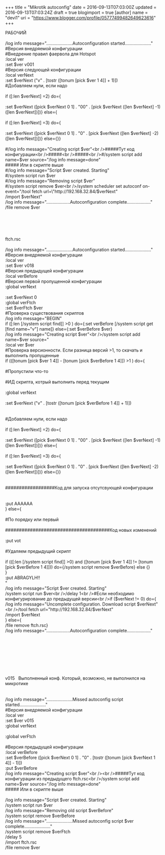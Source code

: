 +++
title = "Mikrotik autoconfig"
date = 2016-09-13T07:03:00Z
updated = 2016-09-13T07:03:24Z
draft = true
blogimport = true 
[author]
	name = "devi1"
	uri = "https://www.blogger.com/profile/05777499482649623616"
+++

РАБОЧИЙ<br /><br />/log info message=".....................Autoconfiguration started....................."<br />#Версия внедряемой конфигурации<br />#Внедрение правил фаервола для Hotspot<br />:local ver<br />:set $ver v001<br />#Версия следующей конфигурации<br />:local verNext<br />:set $verNext ("v" . [tostr ([tonum [pick $ver 1 4]] + 1)])<br />#Добавляем нули, если надо<br /><span class="Apple-tab-span" style="white-space: pre;"> </span>if ([:len $verNext] =2) do={<br /><span class="Apple-tab-span" style="white-space: pre;">  </span>:set $verNext ([pick $verNext 0 1] . "00" . [pick $verNext ([len $verNext] -1) ([len $verNext])])} else={<br /><span class="Apple-tab-span" style="white-space: pre;">  </span>if ([:len $verNext] =3) do={<br /><span class="Apple-tab-span" style="white-space: pre;">   </span>:set $verNext ([pick $verNext 0 1] . "0" . [pick $verNext ([len $verNext] -2) ([len $verNext])])} else={}}<br /><br />#/log info message="Creating script $ver"<br />#####Тут код конфигурации<br />#####<br />#####<br />#/system script add name=$ver source="/log info message=done"<br />##### Или в скрипте выше<br />#/log info message="Script $ver created. Starting"<br />#/system script run $ver<br />#/log info message="Removing script $ver"<br />#/system script remove $ver<br />/system scheduler set autoconf on-event="/tool fetch url=\"http://192.168.32.84/$verNext\"<br />/import $verNext"<br />/log info message="...................Autoconfiguration complete..................."<br />/file remove $ver<br /><br /><br /><br /><br /><br />ftch.rsc<br /><br />/log info message=".....................Autoconfiguration started....................."<br />#Версия внедряемой конфигурации<br />:local ver<br />:set $ver v018<br />#Версия предыдущей конфигурации<br />:local verBefore<br />#Версия первой пропущенной конфигурации<br />:global verNext<span class="Apple-tab-span" style="white-space: pre;">  </span><br />:set $verNext 0<br />:global verFtch<br />:set $verFtch $ver<br />#Проверка существования скриптов<br />/log info message="BEGIN"<br />if ([:len [/system script find]] &gt;0 ) do={:set verBefore [/system script get [find name~"v"] name]} else={:set $verBefore $ver}<br />/log info message="Creating script $ver"<br />/system script add name=$ver source="<br />:local ver $ver<br />#Проверка версионности. Если разница версий &gt;1, то скачать и выполнить пропущенные<br />if (([tonum [pick $ver 1 4]] - [tonum [pick $verBefore 1 4]]) &gt;1 ) do={<br /><span class="Apple-tab-span" style="white-space: pre;"> </span>#Пропустили что-то<br /><span class="Apple-tab-span" style="white-space: pre;"> </span>#ИД скрипта, котрый выполнить перед текущим<br /><span class="Apple-tab-span" style="white-space: pre;"> </span>:global verNext<br /><span class="Apple-tab-span" style="white-space: pre;"> </span>:set \$verNext (\"v\" . [tostr ([tonum [pick $verBefore 1 4]] + 1)])<br /><br /><span class="Apple-tab-span" style="white-space: pre;"> </span>#Добавляем нули, если надо<br /><span class="Apple-tab-span" style="white-space: pre;"> </span>if ([:len \$verNext] =2) do={<br /><span class="Apple-tab-span" style="white-space: pre;">  </span>:set \$verNext ([pick \$verNext 0 1] . \"00\" . [pick \$verNext ([len \$verNext] -1) ([len \$verNext])])} else={<br /><span class="Apple-tab-span" style="white-space: pre;">  </span>if ([:len \$verNext] =3) do={<br /><span class="Apple-tab-span" style="white-space: pre;">   </span>:set \$verNext ([pick \$verNext 0 1] . \"0\" . [pick \$verNext ([len \$verNext] -2) ([len \$verNext])])} else={}}<br /><br /><span class="Apple-tab-span" style="white-space: pre;"> </span>##################Код для запуска отсутсвующей конфигурации<span class="Apple-tab-span" style="white-space: pre;">  </span><br /><span class="Apple-tab-span" style="white-space: pre;"> </span>:put AAAAAA<br />} else={<br /><span class="Apple-tab-span" style="white-space: pre;"> </span>#По порядку или первый<br /><span class="Apple-tab-span" style="white-space: pre;"> </span>######################################Код новых изменений<br /><span class="Apple-tab-span" style="white-space: pre;"> </span>:put vot<br /><span class="Apple-tab-span" style="white-space: pre;"> </span>#Удаляем предыдущий скрипт<br /><span class="Apple-tab-span" style="white-space: pre;"> </span>if (([:len [/system script find]] &gt;0) and ([tonum [pick $ver 1 4]] != [tonum [pick $verBefore 1 4]])) do={/system script remove $verBefore} else {}<br />}<br />:put ABRAGYLH!!<br />"<br />/log info message="Script $ver created. Starting"<br />/system script run $ver<br />/delay 1<br />#Если необходимо конфигурирование до предыдущей версии<br />if ($verNext != 0) do={<br />/log info message="Uncomplete configuration. Download script $verNext"<br />/tool fetch url="http://192.168.32.84/$verNext"<br />/import $verNext<br />} else={<br />/file remove ftch.rsc}<br />/log info message="...................Autoconfiguration complete..................."<br /><br /><br /><br /><br /><br /><br /><br /><br />v015 &nbsp; Выполненный конф. Который, возможно, не выполнился на микротике<br /><br /><br />/log info message=".....................Missed autoconfig script started....................."<br />#Версия внедряемой конфигурации<br />:local ver<br />:set $ver v015<br />:global verNext<span class="Apple-tab-span" style="white-space: pre;"> </span><br />:global verFtch<br /><br />#Версия предыдущей конфигурации<br />:local verBefore<br />:set $verBefore ([pick $verNext 0 1] . "0" . [tostr ([tonum [pick $verNext 1 4]] - 1)])<br />:put $verBefore<br />/log info message="Creating script $ver"<br /><br />#####Тут код конфигурации из предыдущего ftch.rsc<br />/system script add name=$ver source="/log info message=done"<br />##### Или в скрипте выше<br /><br />/log info message="Script $ver created. Starting"<br />/system script run $ver<br />/log info message="Removing old script $verBefore"<br />/system script remove $verBefore<br />/log info message=".....................Missed autoconfig script $ver complete....................."<br />/system script remove $verFtch<br />/delay 5<br />/import ftch.rsc<br />/file remove $ver
